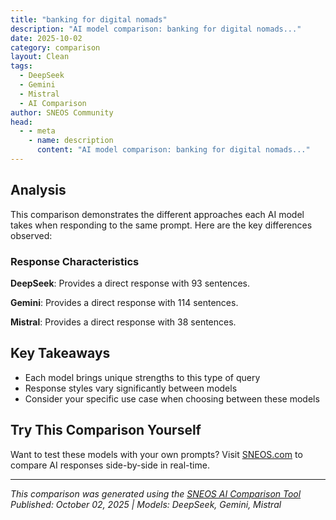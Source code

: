 ```yaml
---
title: "banking for digital nomads"
description: "AI model comparison: banking for digital nomads..."
date: 2025-10-02
category: comparison
layout: Clean
tags:
  - DeepSeek
  - Gemini
  - Mistral
  - AI Comparison
author: SNEOS Community
head:
  - - meta
    - name: description
      content: "AI model comparison: banking for digital nomads..."
---
```


<ChatComparison
  title="banking for digital nomads"
  prompt="banking for digital nomads"
  :responses='{"DeepSeek": "Of course. Banking for digital nomads is a critical part of the lifestyle. Traditional banks often fail here due to foreign transaction fees, poor exchange rates, and the assumption that you\u0027re always in your home country.\n\nThe key is to build a \u0022financial stack\u0022\u2014a combination of accounts and tools that work together to save you money and hassle.\n\nHere\u2019s a comprehensive guide to banking for digital nomads.\n\n### The Core Problems Nomads Face\n\n1. **Foreign Transaction Fees:** Many banks charge 1-3% on every purchase abroad.\n2. **Poor Exchange Rates:** Banks often use poor rates and hide fees in the markup.\n3. **ATM Fees:** Withdrawing cash can incur fees from both the local ATM and your home bank.\n4. **Geographical Lockouts:** Your bank may freeze your card if they see logins or transactions from a \u0022suspicious\u0022 country.\n5. **Residency Requirements:** Many modern fintech apps require proof of address in a specific country.\n6. **International Wire Transfer Fees:** Sending money between countries can be slow and expensive.\n\n---\n\n### The Ideal Digital Nomad Financial Stack\n\nThink of your finances in layers. You don\u0027t need one perfect bank; you need a combination.\n\n#### Layer 1: The Primary Transaction Account (Your \u0022Wallet\u0022)\n\nThis is for daily spending\u2014both card payments and ATM withdrawals. You want an account with **no foreign transaction fees** and **low-cost or free ATM withdrawals**.\n\n**Top Recommendations:**\n\n* **Wise (Formerly TransferWise):** The gold standard for nomads. Hold 40\u002B currencies, get local bank details (USD, EUR, GBP, etc.), and spend with a debit card. Excellent, transparent exchange rates. Low fee for ATM withdrawals over a certain monthly limit.\n* **Revolut:** Very popular in Europe. Offers multi-currency accounts, a sleek app, and great exchange rates. Be aware: they may charge a small markup on weekends for currency exchange. Their premium plans often include ATM fee waivers.\n* **Charles Schwab (for US Citizens):** The holy grail for Americans. **No foreign transaction fees** and, crucially, **they reimburse all ATM fees worldwide at the end of every month.** You do need to open a brokerage account alongside the checking account, but you don\u0027t have to use it.\n\n#### Layer 2: The \u0022Hub\u0022 Bank Account (Your Home Base)\n\nThis is a more traditional bank account in your home country or a stable financial jurisdiction. Its purpose is to receive income (payroll, client wires) and hold larger savings. It should be reliable, FDIC/insured, and have a good online platform.\n\n**What to look for:**\n\n* A bank with a strong digital presence.\n* Low or no monthly fees.\n* Ability to easily connect to services like Wise, PayPal, etc.\n* **Examples:** A local credit union, Chase, HSBC, or an online-only bank like Ally (for US).\n\n**How it works:** Your salary gets paid into your Hub account. You then transfer larger amounts to your Wise/Revolut account for spending, getting the best possible exchange rate.\n\n#### Layer 3: Crypto \u0026 Digital Wallets (The Optional Future-Proofing)\n\nUseful for certain types of freelance income, moving larger sums of money, or as a store of value.\n\n* **Stablecoins (USDC, USDT):** Can be a very fast and cheap way to move value between exchanges or people without traditional wire fees.\n* **Cryptocurrency Exchanges (Coinbase, Kraken):** Act as an on-ramp and off-ramp between fiat and crypto.\n* **Crypto.com / Binance Card:** Debit cards that allow you to spend your cryptocurrency (converted to local currency at point of sale).\n\n**\u26A0\uFE0F Caution:** Crypto is volatile (except most stablecoins) and the regulatory environment is evolving. Only use what you understand.\n\n---\n\n### Key Features to Look For in Any Nomad-Friendly Bank\n\n* **No or Low Foreign Transaction Fees:** The most important feature.\n* **Multi-Currency Accounts:** The ability to hold and convert between currencies on-demand.\n* **Fee-Free ATM Withdrawals:** Either by not charging you or by reimbursing fees.\n* **Strong Mobile App \u0026 Web Interface:** You\u0027ll be managing everything online.\n* **No Minimum Balance or Low Fees:** Avoid accounts that charge you for inactivity or low balances.\n* **Physical/Debit Card Delivery:** Can you receive the card at a temporary address or with a mail forwarding service?\n\n---\n\n### Step-by-Step Action Plan\n\n1. **Open a \u0022Hub\u0022 Bank Account:** If you don\u0027t have a reliable one in your home country, set one up now.\n2. **Get a Wise Account:** This will likely become your most used tool. Order the debit card.\n3. **Supplement with a Specialist Card:** If you\u0027re American, get a Charles Schwab account. If you\u0027re European, consider a Revolut premium plan.\n4. **Always Pay in Local Currency:** When given the choice at a POS terminal to pay in your home currency or the local one, **always choose the local currency.** The merchant\u0027s exchange rate is always worse.\n5. **Notify Your Banks of Travel:** For your Hub bank, it\u0027s still wise to give them a rough itinerary to avoid fraud alerts.\n6. **Have a Backup:** Carry at least two debit/credit cards from different providers and keep them in separate places (e.g., one in your wallet, one in your luggage).\n\n---\n\n### Special Considerations\n\n* **Tax Residency:** Banking is separate from taxes. You are likely still a tax resident of your home country, or you may need to establish residency in a new country (e.g., through programs like Portugal\u0027s D7/D8 visa or Georgia\u0027s territorial tax system). **Consult a tax professional experienced with digital nomads.**\n* **\u0022Proof of Address\u0022 Hell:** This is a major hurdle. Solutions include:\n * Using a family member\u0027s address.\n * Using a virtual mailbox service (e.g., EarthClassMail, Traveling Mailbox).\n * Using a utility bill from your Hub bank statement (some services accept this).\n* **Long-Term Stability:** While fintechs are great for spending, keeping significant savings in an FDIC-insured or similar government-backed institution is safer.\n\n### Sample Workflow for a US Nomad\n\n* **Income:** Client pays to your **US Hub Account** (e.g., Chase).\n* **Transfer:** You use **Wise** to pull USD from Chase (via ACH, free) into your Wise USD account.\n* **Spending in Colombia:** You convert USD to COP in the Wise app at the real mid-market rate for a small, transparent fee. You then use the Wise debit card to pay for things or withdraw Colombian Pesos from an ATM.\n* **Backup:** You also have your **Charles Schwab debit card**. If you hit your Wise ATM limit, you use this card, knowing all fees will be reimbursed.\n\nBy building this kind of financial system, you can minimize fees, reduce stress, and focus on enjoying the nomad lifestyle.", "Gemini": "Okay, let\u0027s break down banking for digital nomads. It\u0027s a unique challenge, as you need flexibility, accessibility, and low fees, all while navigating different legal and tax requirements. Here\u0027s a comprehensive guide:\n\n**I. Core Challenges for Digital Nomads \u0026 Banking:**\n\n* **Maintaining a Physical Address:** Many traditional banks require a permanent physical address in the country where the bank operates. This can be difficult if you\u0027re constantly moving.\n* **International Transfers \u0026 Currency Exchange:** Frequent travel means frequent currency conversions and international transfers, which can be expensive with traditional banks due to fees and poor exchange rates.\n* **ATM Access \u0026 Fees:** Finding ATMs that don\u0027t charge exorbitant fees can be a hassle.\n* **Tax Residency \u0026 Reporting:** Where you\u0027re considered a tax resident is crucial and affects your banking choices. You need to comply with tax laws in your home country and any countries where you might be earning income or spending significant time.\n* **Security \u0026 Fraud Protection:** Traveling with large amounts of cash isn\u0027t safe. You need secure online banking and fraud protection.\n* **Access to Credit \u0026 Loans:** Building a credit history and accessing loans can be difficult when you\u0027re not tied to a single location.\n* **Local Banking Needs:** In some countries, having a local bank account can be necessary for renting apartments, paying bills, or receiving payments from local clients.\n* **Language Barriers:** Dealing with banks in countries where you don\u0027t speak the language can be frustrating.\n\n**II. Banking Solutions \u0026 Strategies for Digital Nomads:**\n\nHere\u0027s a breakdown of banking solutions categorized by type:\n\n* **A. Online/Digital Banks (Neo-Banks):** These are often the best option for digital nomads.\n\n * **Key Features:**\n * **No Physical Branches:** Operate entirely online or through mobile apps.\n * **Low Fees:** Generally offer lower fees for international transfers, ATM withdrawals, and currency exchange than traditional banks.\n * **Multi-Currency Accounts:** Allow you to hold and manage multiple currencies in one account.\n * **International Transfers:** Facilitate easy and affordable international money transfers.\n * **Virtual Cards:** Offer virtual cards for online purchases to protect your main card.\n * **User-Friendly Apps:** Easy-to-use mobile apps for managing your account on the go.\n * **Debit Cards with Global Acceptance:** Typically come with debit cards that are widely accepted worldwide.\n\n * **Popular Options:**\n * **Wise (formerly TransferWise):** Excellent for international transfers, holding multiple currencies, and receiving payments in different currencies. Offers a debit card for spending. A top choice for many nomads.\n * **Revolut:** Similar to Wise, offering multi-currency accounts, currency exchange, and a debit card. Offers different tiers of service with varying fees and features.\n * **N26 (Availability Varies by Location):** A popular European digital bank with low fees and a user-friendly app. Check availability in your country.\n * **Payoneer:** Primarily designed for freelancers and businesses to receive payments from clients worldwide. Offers a debit card.\n * **Bunq (Availability Varies by Location):** Another European digital bank with various features, including travel cards and savings goals.\n * **Mercury (for US-based businesses):** Excellent choice if you operate a US-registered company.\n\n * **Considerations:**\n * **Availability:** Not all digital banks are available in all countries. Check if the bank is available to residents of your home country or the countries you plan to spend significant time in.\n * **Account Limits:** Be aware of any transaction limits, withdrawal limits, or balance limits.\n * **Deposit Insurance:** Check if the bank offers deposit insurance and up to what amount.\n * **Customer Support:** Evaluate the quality and responsiveness of customer support, especially if you\u0027re in different time zones.\n * **Long Term Stability:** While Neo-Banks are often great, they can be newer companies. Consider their stability and plan accordingly.\n\n* **B. Traditional Banks with International Services:**\n\n * **Key Features:**\n * **Global Network:** Some traditional banks have a presence in multiple countries, making it easier to access your money and services.\n * **Established Reputation:** Generally have a longer track record and a more established reputation than newer digital banks.\n * **Wider Range of Services:** May offer a wider range of services, such as mortgages, loans, and investment products.\n * **Physical Branches:** Access to physical branches in some locations (though you may not use them often).\n\n * **Popular Options:**\n * **HSBC:** Has a strong international presence and offers global accounts.\n * **Citibank:** Offers international banking services and accounts.\n * **Standard Chartered:** Another bank with a significant international presence, particularly in Asia and Africa.\n * **Capital One 360:** Offers online checking and savings accounts with no fees and international ATM access.\n\n * **Considerations:**\n * **Fees:** Traditional banks often have higher fees for international transfers, ATM withdrawals, and currency exchange.\n * **Requirements:** May have stricter requirements for opening an account, such as proof of address and identification.\n * **Inconvenience:** Managing accounts across multiple banks can be cumbersome.\n\n* **C. Credit Unions:**\n\n * **Key Features:**\n * **Lower Fees:** Credit unions often have lower fees than traditional banks.\n * **Member-Owned:** They are owned by their members, which can lead to better customer service.\n * **Some offer International Services:** While not as common as banks, some credit unions offer international ATM access and lower fees.\n\n * **Popular Options:**\n * **Alliant Credit Union:** Offers good rates, low fees, and ATM fee reimbursement.\n\n * **Considerations:**\n * **Membership Requirements:** You may need to meet specific eligibility requirements to join a credit union (e.g., residency, employment).\n * **Limited Branch Network:** Generally have a smaller branch network than traditional banks.\n\n* **D. Cryptocurrency:**\n\n * **Key Features:**\n * **Decentralized:** Not controlled by any government or financial institution.\n * **Fast Transactions:** Can facilitate faster international transactions than traditional banks.\n * **Potential for Investment:** Some cryptocurrencies have the potential to appreciate in value.\n\n * **Considerations:**\n * **Volatility:** Cryptocurrency values can fluctuate significantly, making it risky for everyday use.\n * **Acceptance:** Not widely accepted as a form of payment in all locations.\n * **Regulation:** Regulatory landscape for cryptocurrencies is constantly evolving.\n * **Security:** You are responsible for securing your own cryptocurrency wallets.\n * **Tax Implications:** Cryptocurrency transactions are often taxable.\n * **Complexity:** Requires technical knowledge and understanding.\n\n**III. Practical Tips for Digital Nomad Banking:**\n\n* **Diversify Your Accounts:** Don\u0027t put all your eggs in one basket. Have accounts with at least two different financial institutions to mitigate risk.\n* **Automate Payments:** Set up automatic payments for recurring bills to avoid late fees.\n* **Use a VPN:** Use a virtual private network (VPN) to protect your online banking information when using public Wi-Fi.\n* **Enable Two-Factor Authentication:** Enable two-factor authentication (2FA) on all your banking accounts for added security.\n* **Monitor Your Accounts Regularly:** Check your account balances and transaction history frequently for any suspicious activity.\n* **Keep Your Information Secure:** Store your account numbers, passwords, and PINs securely. Avoid writing them down or storing them on your computer or phone.\n* **Inform Your Bank of Travel Plans:** Let your bank know your travel plans to avoid having your cards blocked. Some banks no longer require this, but it\u0027s still a good idea.\n* **Research Local Banking Options:** If you plan to spend a significant amount of time in a particular country, research local banking options.\n* **Consider a Travel Credit Card:** Look for credit cards with no foreign transaction fees and travel rewards. Chase Sapphire Preferred/Reserve are often cited.\n* **Keep Records:** Maintain accurate records of all your transactions for tax purposes.\n* **Tax Advice:** Consult with a tax advisor who specializes in international taxation for digital nomads. This is crucial to ensure you\u0027re complying with all applicable tax laws.\n* **Domicile and Residency:** Understand the concept of tax domicile and tax residency. You need to determine where you\u0027re legally obligated to pay taxes. This can influence your banking choices.\n\n**IV. Key Questions to Ask Yourself Before Choosing a Bank:**\n\n* **Where am I a tax resident?**\n* **What currencies do I need to hold and transact in?**\n* **How often will I be making international transfers?**\n* **How much cash will I need to access regularly?**\n* **What is my average monthly income and expenses?**\n* **What level of customer support do I require?**\n* **What are the legal and regulatory requirements in the countries I plan to visit?**\n\n**V. Actionable Steps:**\n\n1. **Assess Your Needs:** Determine your specific banking needs based on your travel plans, income, and spending habits.\n2. **Research and Compare:** Research different banking options and compare their fees, features, and availability.\n3. **Open Accounts:** Open accounts with at least two different financial institutions to diversify your risk.\n4. **Test and Optimize:** Test different banking services and optimize your banking strategy over time.\n5. **Stay Informed:** Keep up-to-date on the latest banking trends and regulations that affect digital nomads.\n\n**In summary, the best banking solution for a digital nomad is often a combination of online banks (like Wise and Revolut) for international transfers and multi-currency accounts, and a traditional bank or credit union account for domestic transactions and a safety net. Always prioritize security, low fees, and ease of access.**\n", "Mistral": "Digital nomads have unique banking needs due to their mobile lifestyle. Here are some banking options and tips tailored for digital nomads:\n\n### 1. **International Banks**\n- **HSBC**: Offers global banking services with accounts that can be accessed from multiple countries.\n- **Citibank**: Provides international banking services with a presence in many countries.\n- **Standard Chartered**: Another option with a strong presence in Asia, Africa, and the Middle East.\n\n### 2. **Digital Banks**\n- **Revolut**: Offers multi-currency accounts, fee-free international transfers, and travel insurance.\n- **N26**: Provides a mobile banking experience with features like free ATM withdrawals and travel insurance.\n- **Monzo**: A UK-based digital bank with features like fee-free international transactions and budgeting tools.\n- **Wise (formerly TransferWise)**: Offers multi-currency accounts and low-cost international transfers.\n\n### 3. **Cryptocurrency Wallets**\n- **Coinbase**: Allows you to store, buy, and sell cryptocurrencies.\n- **Binance**: Offers a wide range of cryptocurrencies and financial services.\n- **Kraken**: Another reliable option for cryptocurrency transactions.\n\n### 4. **Traditional Banks with Digital Features**\n- **Charles Schwab**: Offers a high-yield checking account with no foreign transaction fees and unlimited ATM fee rebates worldwide.\n- **Capital One 360**: Provides fee-free international transactions and no foreign transaction fees.\n\n### 5. **Prepaid Travel Cards**\n- **Travelex**: Offers multi-currency prepaid cards.\n- **Cash Passport**: A prepaid card that supports multiple currencies.\n\n### Tips for Digital Nomads:\n\n1. **Choose a Bank with Low or No Foreign Transaction Fees**: This can save you a lot of money on international transactions.\n2. **Multi-Currency Accounts**: Opt for banks that offer multi-currency accounts to avoid currency conversion fees.\n3. **ATM Fee Rebates**: Look for banks that offer ATM fee rebates to minimize costs when withdrawing cash abroad.\n4. **Mobile Banking**: Ensure the bank has a robust mobile banking app for easy access and management of your finances.\n5. **Travel Insurance**: Some digital banks offer travel insurance as part of their premium accounts, which can be a valuable perk.\n6. **Security**: Make sure the bank has strong security measures, such as two-factor authentication and fraud protection.\n7. **Customer Support**: Choose a bank with good customer support, preferably available 24/7, to assist you with any issues while traveling.\n\n### Additional Considerations:\n\n- **Tax Residency**: Be aware of your tax residency status and how it affects your banking and financial obligations.\n- **Local Banking**: In some cases, it might be beneficial to open a local bank account in the country where you spend the most time.\n- **Credit Cards**: Consider getting a credit card with no foreign transaction fees and travel rewards.\n\nBy choosing the right banking options and following these tips, digital nomads can manage their finances efficiently and enjoy a more seamless travel experience."}' 
  published-date="08:50"
/>

## Analysis

This comparison demonstrates the different approaches each AI model takes when responding to the same prompt. Here are the key differences observed:

### Response Characteristics

**DeepSeek**: Provides a direct response with 93 sentences. 

**Gemini**: Provides a direct response with 114 sentences. 

**Mistral**: Provides a direct response with 38 sentences. 

## Key Takeaways

- Each model brings unique strengths to this type of query
- Response styles vary significantly between models
- Consider your specific use case when choosing between these models

## Try This Comparison Yourself

Want to test these models with your own prompts? Visit [SNEOS.com](https://sneos.com) to compare AI responses side-by-side in real-time.

---

*This comparison was generated using the [SNEOS AI Comparison Tool](https://sneos.com)*
*Published: October 02, 2025 | Models: DeepSeek, Gemini, Mistral*
